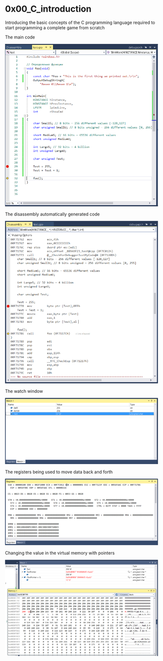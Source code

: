 # 0x00_C_introduction
Introducing the basic concepts of the C programming language required to start programming a complete game from scratch

The main code

<img src="images/github1.png" >

The disassembly automatically generated code

<img src="images/github2.png" >

The watch window

<img src="images/github3.png" >

The registers being used to move data back and forth

<img src="images/github4.png" >

Changing the value in the virtual memory with pointers

<img src="images/github5.png" >
